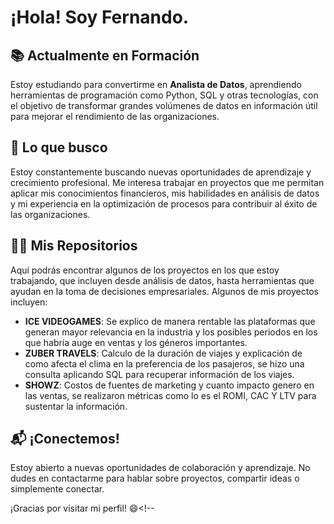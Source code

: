 
# ¡Hola! Soy Fernando.

## 📚 Actualmente en Formación

Estoy estudiando para convertirme en **Analista de Datos**, aprendiendo herramientas de programación como Python, SQL y otras tecnologías, con el objetivo de transformar grandes volúmenes de datos en información útil para mejorar el rendimiento de las organizaciones.

## 🌱 Lo que busco

Estoy constantemente buscando nuevas oportunidades de aprendizaje y crecimiento profesional. Me interesa trabajar en proyectos que me permitan aplicar mis conocimientos financieros, mis habilidades en análisis de datos y mi experiencia en la optimización de procesos para contribuir al éxito de las organizaciones.

## 🧑‍💻 Mis Repositorios

Aquí podrás encontrar algunos de los proyectos en los que estoy trabajando, que incluyen desde análisis de datos, hasta herramientas que ayudan en la toma de decisiones empresariales. Algunos de mis proyectos incluyen:

- **ICE VIDEOGAMES**: Se explico de manera rentable las plataformas que generan mayor relevancia en la industria y los posibles periodos en los que habría auge en ventas y los géneros importantes. 
- **ZUBER TRAVELS**: Calculo de la duración de viajes y explicación de como afecta el clima en la preferencia de los pasajeros, se hizo una consulta aplicando SQL para recuperar información de los viajes. 
- **SHOWZ**: 	Costos de fuentes de marketing y cuanto impacto genero en las ventas, se realizaron métricas como lo es el ROMI, CAC Y LTV para sustentar la información.

## 📬 ¡Conectemos!

Estoy abierto a nuevas oportunidades de colaboración y aprendizaje. No dudes en contactarme para hablar sobre proyectos, compartir ideas o simplemente conectar.

¡Gracias por visitar mi perfil! 😄<!--

